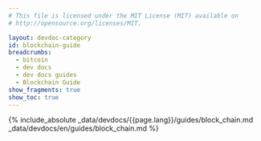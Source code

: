 ```yaml
---
# This file is licensed under the MIT License (MIT) available on
# http://opensource.org/licenses/MIT.

layout: devdoc-category
id: blockchain-guide
breadcrumbs:
  - bitcoin
  - dev docs
  - dev docs guides
  - Blockchain Guide
show_fragments: true
show_toc: true
---
```


{% include_absolute _data/devdocs/{{page.lang}}/guides/block_chain.md _data/devdocs/en/guides/block_chain.md %}
